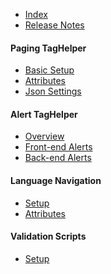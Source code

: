 - [Index][1]
- [Release Notes](https://github.com/LazZiya/TagHelpers/releases)

#### Paging TagHelper
- [Basic Setup][2]
- [Attributes][3]
- [Json Settings][4]

#### Alert TagHelper
- [Overview][7]
- [Front-end Alerts][8]
- [Back-end Alerts][9]

#### Language Navigation
- [Setup][10]
- [Attributes][11]

#### Validation Scripts
- [Setup][12]

[1]:index.md
[2]:Paging-TagHelper-Basic-Setup.md
[3]:Paging-TagHelper-Attributes.md
[4]:Paging-TagHelper-Json-Settings.md
[7]:Alert-TagHelper-Overview.md
[8]:Alerts-TagHelper-Front-end-Alerts.md
[9]:Alerts-TagHelper-Back-end-Alerts.md
[10]:LanguageNav-TagHelper-Setup.md
[11]:LanguageNav-TagHelper-Attributes.md
[12]:LocalizationValidationScripts-TagHelper-Setup.md
[13]:Paging-TagHelper-Styling.md